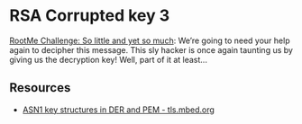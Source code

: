 # RSA Corrupted key 3

[RootMe Challenge: So little and yet so much](https://www.root-me.org/en/Challenges/Cryptanalysis/RSA-Corrupted-key-3): We’re going to need your help again to decipher this message. This sly hacker is once again taunting us by giving us the decryption key! Well, part of it at least...

## Resources

* [ ASN1 key structures in DER and PEM - tls.mbed.org](https://repository.root-me.org/Cryptographie/EN%20-%20ASN1%20key%20structures%20in%20DER%20and%20PEM%20-%20tls.mbed.org.pdf)

